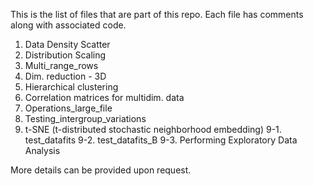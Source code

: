This is the list of files that are part of this repo. Each file has comments along with associated code.

1. Data Density Scatter
2. Distribution Scaling
3. Multi_range_rows
4. Dim. reduction - 3D
5. Hierarchical clustering
6. Correlation matrices for multidim. data
7. Operations_large_file
8. Testing_intergroup_variations
9. t-SNE (t-distributed stochastic neighborhood embedding)
9-1. test_datafits
9-2. test_datafits_B
9-3. Performing Exploratory Data Analysis

More details can be provided upon request.
